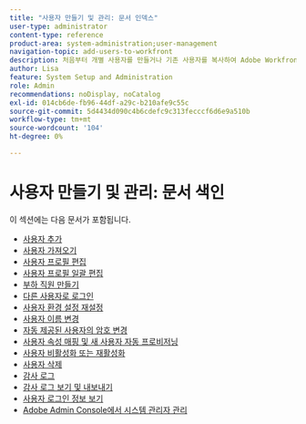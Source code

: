 ```yaml
---
title: "사용자 만들기 및 관리: 문서 인덱스"
user-type: administrator
content-type: reference
product-area: system-administration;user-management
navigation-topic: add-users-to-workfront
description: 처음부터 개별 사용자를 만들거나 기존 사용자를 복사하여 Adobe Workfront에서 사용자를 추가할 수 있습니다.
author: Lisa
feature: System Setup and Administration
role: Admin
recommendations: noDisplay, noCatalog
exl-id: 014cb6de-fb96-44df-a29c-b210afe9c55c
source-git-commit: 5d4434d090c4b6cdefc9c313fecccf6d6e9a510b
workflow-type: tm+mt
source-wordcount: '104'
ht-degree: 0%

---
```


# 사용자 만들기 및 관리: 문서 색인

<!-- Audited: 2/2024 -->

이 섹션에는 다음 문서가 포함됩니다.

* [사용자 추가](../../../administration-and-setup/add-users/create-and-manage-users/add-users.md)
* [사용자 가져오기](../../../administration-and-setup/add-users/create-and-manage-users/import-users.md)
* [사용자 프로필 편집](../../../administration-and-setup/add-users/create-and-manage-users/edit-a-users-profile.md)
* [사용자 프로필 일괄 편집](../../../administration-and-setup/add-users/create-and-manage-users/edit-user-profiles-in-bulk.md)
* [부하 직원 만들기](../../../administration-and-setup/add-users/create-and-manage-users/create-direct-reports.md)
* [다른 사용자로 로그인](../../../administration-and-setup/add-users/create-and-manage-users/log-in-as-another-user.md)
* [사용자 환경 설정 재설정](../../../administration-and-setup/add-users/create-and-manage-users/reset-a-users-preferences.md)
* [사용자 이름 변경](../../../administration-and-setup/add-users/create-and-manage-users/change-a-username.md)
* [자동 제공된 사용자의 암호 변경](../../../administration-and-setup/add-users/create-and-manage-users/change-pw-auto-provisioned-user.md)
* [사용자 속성 매핑 및 새 사용자 자동 프로비저닝](../../../administration-and-setup/add-users/create-and-manage-users/map-user-attributes.md)
* [사용자 비활성화 또는 재활성화](../../../administration-and-setup/add-users/create-and-manage-users/deactivate-a-user.md)
* [사용자 삭제](../../../administration-and-setup/add-users/create-and-manage-users/delete-a-user.md)
* [감사 로그](../../../administration-and-setup/add-users/create-and-manage-users/audit-logs.md)
* [감사 로그 보기 및 내보내기](../../../administration-and-setup/add-users/create-and-manage-users/view-and-export-audit-logs.md)
* [사용자 로그인 정보 보기](../../../administration-and-setup/add-users/create-and-manage-users/view-user-login-info.md)
* [Adobe Admin Console에서 시스템 관리자 관리](../../../administration-and-setup/add-users/create-and-manage-users/admin-console.md)

